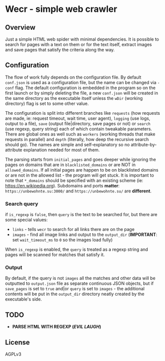 # Wecr - simple web crawler 

## Overview

Just a simple HTML web spider with minimal dependencies. It is possible to search for pages with a text on them or for the text itself, extract images and save pages that satisfy the criteria along the way. 

## Configuration

The flow of work fully depends on the configuration file. By default `conf.json` is used as a configuration file, but the name can be changed via `-conf` flag. The default configuration is embedded in the program so on the first launch or by simply deleting the file, a new `conf.json` will be created in the same directory as the executable itself unless the `wDir` (working directory) flag is set to some other value.

The configuration is split into different branches like `requests` (how requests are made, ie: request timeout, wait time, user agent), `logging` (use logs, output to a file), `save` (output file|directory, save pages or not) or `search` (use regexp, query string) each of which contain tweakable parameters. There are global ones as well such as `workers` (working threads that make requests in parallel) and `depth` (literally, how deep the recursive search should go). The names are simple and self-explanatory so no attribute-by-attribute explanation needed for most of them.

The parsing starts from `initial_pages` and goes deeper while ignoring the pages on domains that are in `blacklisted_domains` or are NOT in `allowed_domains`. If all initial pages are happen to be on blacklisted domains or are not in the allowed list - the program will get stuck. It is important to note that `*_domains` should be specified with an existing scheme (ie: https://en.wikipedia.org). Subdomains and ports **matter**: `https://unbewohnte.su:3000/` and `https://unbewohnte.su/` are **different**.  

### Search query

if `is_regexp` is `false`, then `query` is the text to be searched for, but there are some special values:

- `links` - tells `wecr` to search for all links there are on the page
- `images` - find all image links and output to the `output_dir` (**IMPORTANT**: set `wait_timeout_ms` to `0` so the images load fully)

When `is_regexp` is enabled, the `query` is treated as a regexp string and pages will be scanned for matches that satisfy it.

### Output

By default, if the query is not `images` all the matches and other data will be outputted to `output.json` file as separate continuous JSON objects, but if `save_pages` is set to `true` and|or `query` is set to `images` - the additional contents will be put in the `output_dir` directory neatly created by the executable's side.

## TODO

- **PARSE HTML WITH REGEXP (_EVIL LAUGH_)**

## License
AGPLv3